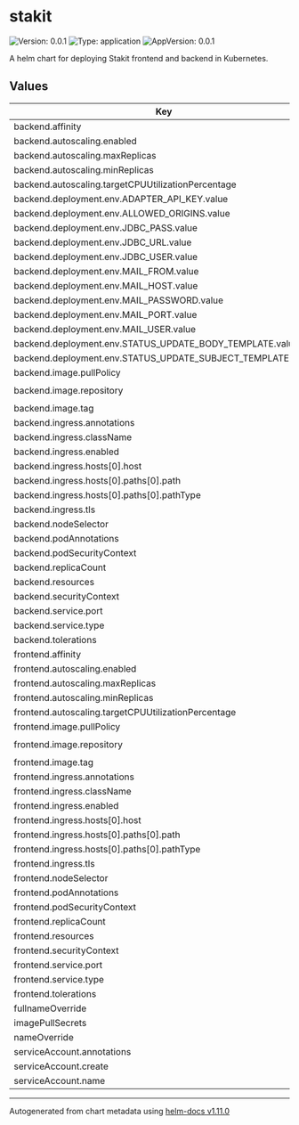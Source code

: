 # stakit

![Version: 0.0.1](https://img.shields.io/badge/Version-0.0.1-informational?style=flat-square) ![Type: application](https://img.shields.io/badge/Type-application-informational?style=flat-square) ![AppVersion: 0.0.1](https://img.shields.io/badge/AppVersion-0.0.1-informational?style=flat-square)

A helm chart for deploying Stakit frontend and backend in Kubernetes.

## Values

| Key | Type | Default | Description |
|-----|------|---------|-------------|
| backend.affinity | object | `{}` |  |
| backend.autoscaling.enabled | bool | `false` |  |
| backend.autoscaling.maxReplicas | int | `100` |  |
| backend.autoscaling.minReplicas | int | `1` |  |
| backend.autoscaling.targetCPUUtilizationPercentage | int | `80` |  |
| backend.deployment.env.ADAPTER_API_KEY.value | string | `nil` |  |
| backend.deployment.env.ALLOWED_ORIGINS.value | string | `nil` |  |
| backend.deployment.env.JDBC_PASS.value | string | `nil` |  |
| backend.deployment.env.JDBC_URL.value | string | `nil` |  |
| backend.deployment.env.JDBC_USER.value | string | `nil` |  |
| backend.deployment.env.MAIL_FROM.value | string | `nil` |  |
| backend.deployment.env.MAIL_HOST.value | string | `nil` |  |
| backend.deployment.env.MAIL_PASSWORD.value | string | `nil` |  |
| backend.deployment.env.MAIL_PORT.value | int | `587` |  |
| backend.deployment.env.MAIL_USER.value | string | `nil` |  |
| backend.deployment.env.STATUS_UPDATE_BODY_TEMPLATE.value | string | `nil` |  |
| backend.deployment.env.STATUS_UPDATE_SUBJECT_TEMPLATE.value | string | `nil` |  |
| backend.image.pullPolicy | string | `"IfNotPresent"` |  |
| backend.image.repository | string | `"kvalitetsit/stakit-backend"` |  |
| backend.image.tag | string | `"dev"` |  |
| backend.ingress.annotations | object | `{}` |  |
| backend.ingress.className | string | `""` |  |
| backend.ingress.enabled | bool | `false` |  |
| backend.ingress.hosts[0].host | string | `"chart-example.local"` |  |
| backend.ingress.hosts[0].paths[0].path | string | `"/"` |  |
| backend.ingress.hosts[0].paths[0].pathType | string | `"ImplementationSpecific"` |  |
| backend.ingress.tls | list | `[]` |  |
| backend.nodeSelector | object | `{}` |  |
| backend.podAnnotations | object | `{}` |  |
| backend.podSecurityContext | object | `{}` |  |
| backend.replicaCount | int | `1` |  |
| backend.resources | object | `{}` |  |
| backend.securityContext | object | `{}` |  |
| backend.service.port | int | `8080` |  |
| backend.service.type | string | `"ClusterIP"` |  |
| backend.tolerations | list | `[]` |  |
| frontend.affinity | object | `{}` |  |
| frontend.autoscaling.enabled | bool | `false` |  |
| frontend.autoscaling.maxReplicas | int | `100` |  |
| frontend.autoscaling.minReplicas | int | `1` |  |
| frontend.autoscaling.targetCPUUtilizationPercentage | int | `80` |  |
| frontend.image.pullPolicy | string | `"IfNotPresent"` |  |
| frontend.image.repository | string | `"kvalitetsit/stakit-frontend"` |  |
| frontend.image.tag | string | `"dev"` |  |
| frontend.ingress.annotations | object | `{}` |  |
| frontend.ingress.className | string | `""` |  |
| frontend.ingress.enabled | bool | `false` |  |
| frontend.ingress.hosts[0].host | string | `"chart-example.local"` |  |
| frontend.ingress.hosts[0].paths[0].path | string | `"/"` |  |
| frontend.ingress.hosts[0].paths[0].pathType | string | `"ImplementationSpecific"` |  |
| frontend.ingress.tls | list | `[]` |  |
| frontend.nodeSelector | object | `{}` |  |
| frontend.podAnnotations | object | `{}` |  |
| frontend.podSecurityContext | object | `{}` |  |
| frontend.replicaCount | int | `1` |  |
| frontend.resources | object | `{}` |  |
| frontend.securityContext | object | `{}` |  |
| frontend.service.port | int | `80` |  |
| frontend.service.type | string | `"ClusterIP"` |  |
| frontend.tolerations | list | `[]` |  |
| fullnameOverride | string | `""` |  |
| imagePullSecrets | list | `[]` |  |
| nameOverride | string | `""` |  |
| serviceAccount.annotations | object | `{}` |  |
| serviceAccount.create | bool | `true` |  |
| serviceAccount.name | string | `""` |  |

----------------------------------------------
Autogenerated from chart metadata using [helm-docs v1.11.0](https://github.com/norwoodj/helm-docs/releases/v1.11.0)

